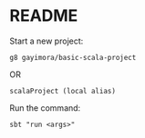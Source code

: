 # README

Start a new project:
```
g8 gayimora/basic-scala-project
```
OR
```
scalaProject (local alias)
```


Run the command:

```
sbt "run <args>"
```

